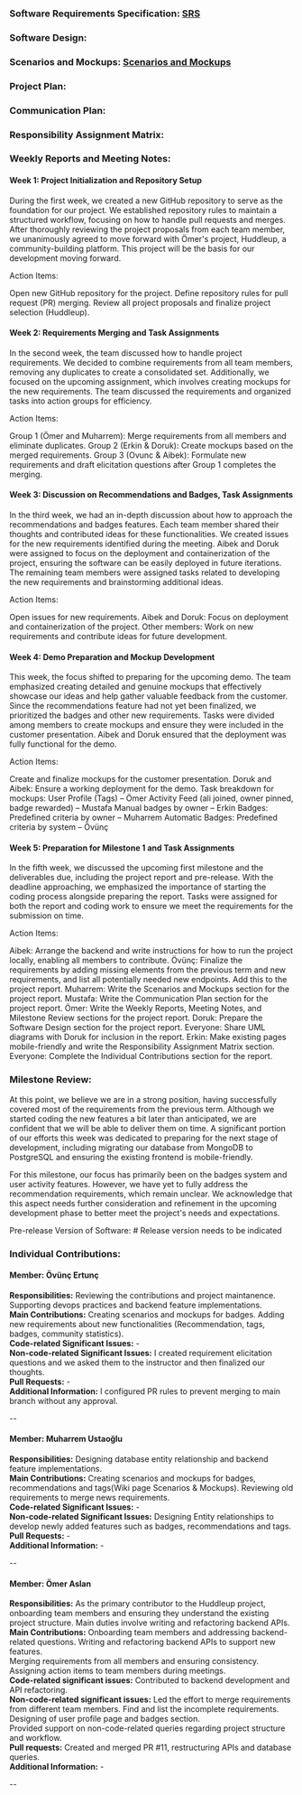 ### Software Requirements Specification: [SRS](https://docs.google.com/document/d/1hnuMbitSzb_vdQ4_ygvQ9weSAMKnsHUE1DyNN3DpwTY/edit?usp=sharing)

### Software Design:

### Scenarios and Mockups: [Scenarios and Mockups](https://github.com/swe574-Fall2024-Group1/huddleup/wiki/Scenarios-&-Mockups)

### Project Plan:

### Communication Plan: 

### Responsibility Assignment Matrix: 

### Weekly Reports and Meeting Notes:

#### Week 1: Project Initialization and Repository Setup

During the first week, we created a new GitHub repository to serve as the foundation for our project. We established repository rules to maintain a structured workflow, focusing on how to handle pull requests and merges. After thoroughly reviewing the project proposals from each team member, we unanimously agreed to move forward with Ömer's project, Huddleup, a community-building platform. This project will be the basis for our development moving forward.

Action Items:

Open new GitHub repository for the project.
Define repository rules for pull request (PR) merging.
Review all project proposals and finalize project selection (Huddleup).

#### Week 2: Requirements Merging and Task Assignments
In the second week, the team discussed how to handle project requirements. We decided to combine requirements from all team members, removing any duplicates to create a consolidated set. Additionally, we focused on the upcoming assignment, which involves creating mockups for the new requirements. The team discussed the requirements and organized tasks into action groups for efficiency.

Action Items:

Group 1 (Ömer and Muharrem): Merge requirements from all members and eliminate duplicates.
Group 2 (Erkin & Doruk): Create mockups based on the merged requirements.
Group 3 (Ovunc & Aibek): Formulate new requirements and draft elicitation questions after Group 1 completes the merging.


#### Week 3: Discussion on Recommendations and Badges, Task Assignments

In the third week, we had an in-depth discussion about how to approach the recommendations and badges features. Each team member shared their thoughts and contributed ideas for these functionalities. We created issues for the new requirements identified during the meeting. Aibek and Doruk were assigned to focus on the deployment and containerization of the project, ensuring the software can be easily deployed in future iterations. The remaining team members were assigned tasks related to developing the new requirements and brainstorming additional ideas.

Action Items:

Open issues for new requirements.
Aibek and Doruk: Focus on deployment and containerization of the project.
Other members: Work on new requirements and contribute ideas for future development.

#### Week 4: Demo Preparation and Mockup Development

This week, the focus shifted to preparing for the upcoming demo. The team emphasized creating detailed and genuine mockups that effectively showcase our ideas and help gather valuable feedback from the customer. Since the recommendations feature had not yet been finalized, we prioritized the badges and other new requirements. Tasks were divided among members to create mockups and ensure they were included in the customer presentation. Aibek and Doruk ensured that the deployment was fully functional for the demo.

Action Items:

Create and finalize mockups for the customer presentation.
Doruk and Aibek: Ensure a working deployment for the demo.
Task breakdown for mockups:
User Profile (Tags) – Ömer
Activity Feed (ali joined, owner pinned, badge rewarded) – Mustafa
Manual badges by owner – Erkin
Badges: Predefined criteria by owner – Muharrem
Automatic Badges: Predefined criteria by system – Övünç

#### Week 5: Preparation for Milestone 1 and Task Assignments

In the fifth week, we discussed the upcoming first milestone and the deliverables due, including the project report and pre-release. With the deadline approaching, we emphasized the importance of starting the coding process alongside preparing the report. Tasks were assigned for both the report and coding work to ensure we meet the requirements for the submission on time.

Action Items:

Aibek: Arrange the backend and write instructions for how to run the project locally, enabling all members to contribute.
Övünç: Finalize the requirements by adding missing elements from the previous term and new requirements, and list all potentially needed new endpoints. Add this to the project report.
Muharrem: Write the Scenarios and Mockups section for the project report.
Mustafa: Write the Communication Plan section for the project report.
Ömer: Write the Weekly Reports, Meeting Notes, and Milestone Review sections for the project report.
Doruk: Prepare the Software Design section for the project report.
Everyone: Share UML diagrams with Doruk for inclusion in the report.
Erkin: Make existing pages mobile-friendly and write the Responsibility Assignment Matrix section.
Everyone: Complete the Individual Contributions section for the report.


### Milestone Review: 

At this point, we believe we are in a strong position, having successfully covered most of the requirements from the previous term. Although we started coding the new features a bit later than anticipated, we are confident that we will be able to deliver them on time. A significant portion of our efforts this week was dedicated to preparing for the next stage of development, including migrating our database from MongoDB to PostgreSQL and ensuring the existing frontend is mobile-friendly.

For this milestone, our focus has primarily been on the badges system and user activity features. However, we have yet to fully address the recommendation requirements, which remain unclear. We acknowledge that this aspect needs further consideration and refinement in the upcoming development phase to better meet the project's needs and expectations.

Pre-release Version of Software: # Release version needs to be indicated

### Individual Contributions:

#### Member: Övünç Ertunç
**Responsibilities:** Reviewing the contributions and project maintanence. Supporting devops practices and backend feature implementations. \
**Main Contributions:** Creating scenarios and mockups for badges. Adding new requirements about new functionalities (Recommendation, tags, badges, community statistics). \
**Code-related Significant Issues:** - \
**Non-code-related Significant Issues:** I created requirement elicitation questions and we asked them to the instructor and then finalized our thoughts. \
**Pull Requests:** - \
**Additional Information:** I configured PR rules to prevent merging to main branch without any approval.

--

#### Member: Muharrem Ustaoğlu
**Responsibilities:** Designing database entity relationship and backend feature implementations. \
**Main Contributions:** Creating scenarios and mockups for badges, recommendations and tags(Wiki page Scenarios & Mockups). Reviewing old requirements to merge news requirements. \
**Code-related Significant Issues:** - \
**Non-code-related Significant Issues:** Designing Entity relationships to develop newly added features such as badges, recommendations and tags. \
**Pull Requests:** - \
**Additional Information:** -

--

#### Member: Ömer Aslan
**Responsibilities:** As the primary contributor to the Huddleup project, onboarding team members and ensuring they understand the existing project structure. Main duties involve writing and refactoring backend APIs. \
**Main Contributions:** Onboarding team members and addressing backend-related questions. Writing and refactoring backend APIs to support new features. \
Merging requirements from all members and ensuring consistency. Assigning action items to team members during meetings. \
**Code-related significant issues:** Contributed to backend development and API refactoring. \
**Non-code-related significant issues:** Led the effort to merge requirements from different team members. Find and list the incomplete requirements. Designing of user profile page and badges section. \
Provided support on non-code-related queries regarding project structure and workflow. \
**Pull requests:** Created and merged PR #11, restructuring APIs and database queries. \
**Additional Information:** -

--

